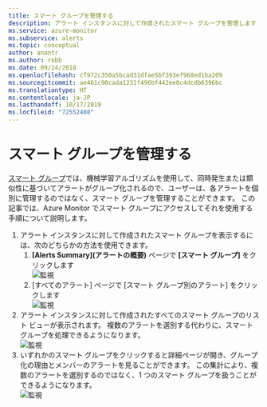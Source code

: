 ```yaml
---
title: スマート グループを管理する
description: アラート インスタンスに対して作成されたスマート グループを管理します
ms.service: azure-monitor
ms.subservice: alerts
ms.topic: conceptual
author: anantr
ms.author: robb
ms.date: 09/24/2018
ms.openlocfilehash: cf972c350a5bcad31dfae5bf393ef968ed1ba209
ms.sourcegitcommit: ae461c90cada1231f496bf442ee0c4dcdb6396bc
ms.translationtype: HT
ms.contentlocale: ja-JP
ms.lasthandoff: 10/17/2019
ms.locfileid: "72552408"
---
```

# <a name="manage-smart-groups"></a>スマート グループを管理する
[スマート グループ](https://aka.ms/smart-groups)では、機械学習アルゴリズムを使用して、同時発生または類似性に基づいてアラートがグループ化されるので、ユーザーは、各アラートを個別に管理するのではなく、スマート グループを管理することができます。 この記事では、Azure Monitor でスマート グループにアクセスしてそれを使用する手順について説明します。
1.  アラート インスタンスに対して作成されたスマート グループを表示するには、次のどちらかの方法を使用できます。
     1. **[Alerts Summary]\(アラートの概要\)** ページで **[スマート グループ]** をクリックします    
    ![監視](./media/alerts-managing-smart-groups/sg-alerts-summary.jpg)
     2. [すべてのアラート] ページで [スマート グループ別のアラート] をクリックします   
     ![監視](./media/alerts-managing-smart-groups/sg-all-alerts.jpg)
2.  アラート インスタンスに対して作成されたすべてのスマート グループのリスト ビューが表示されます。 複数のアラートを選別する代わりに、スマート グループを処理できるようになります。   
![監視](./media/alerts-managing-smart-groups/sg-list.jpg)
3.  いずれかのスマート グループをクリックすると詳細ページが開き、グループ化の理由とメンバーのアラートを見ることができます。 この集計により、複数のアラートを選別するのではなく、1 つのスマート グループを扱うことができるようになります。   
![監視](./media/alerts-managing-smart-groups/sg-details.jpg)


